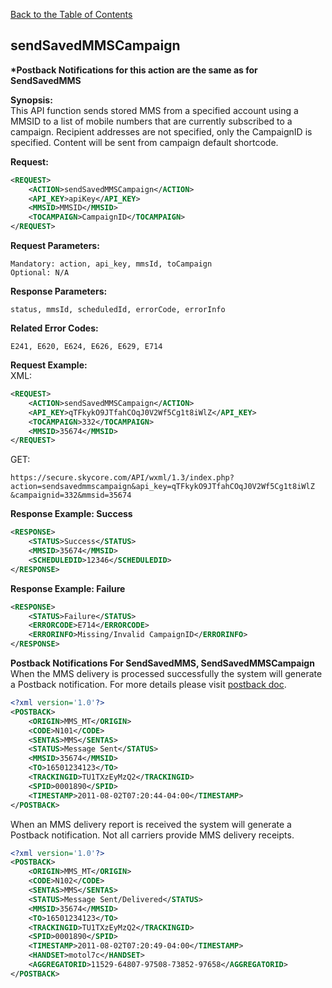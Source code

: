 [Back to the Table of Contents](/1.3/README.md)

## sendSavedMMSCampaign

__*Postback Notifications for this action are the same as for SendSavedMMS__

__Synopsis:__  
This API function sends stored MMS from a specified account using a MMSID to a list of mobile numbers that are currently subscribed to a campaign. Recipient addresses are not specified, only the CampaignID is specified. Content will be sent from campaign default shortcode.

__Request:__
```xml
<REQUEST>
    <ACTION>sendSavedMMSCampaign</ACTION>
    <API_KEY>apiKey</API_KEY>
    <MMSID>MMSID</MMSID>
    <TOCAMPAIGN>CampaignID</TOCAMPAIGN>
</REQUEST>
```

__Request Parameters:__

    Mandatory: action, api_key, mmsId, toCampaign
    Optional: N/A

__Response Parameters:__

    status, mmsId, scheduledId, errorCode, errorInfo

__Related Error Codes:__

    E241, E620, E624, E626, E629, E714

__Request Example:__  
XML:
```xml
<REQUEST>
    <ACTION>sendSavedMMSCampaign</ACTION>
    <API_KEY>qTFkykO9JTfahCOqJ0V2Wf5Cg1t8iWlZ</API_KEY>
    <TOCAMPAIGN>332</TOCAMPAIGN>
    <MMSID>35674</MMSID>
</REQUEST>
```

GET:

    https://secure.skycore.com/API/wxml/1.3/index.php?action=sendsavedmmscampaign&api_key=qTFkykO9JTfahCOqJ0V2Wf5Cg1t8iWlZ
    &campaignid=332&mmsid=35674

__Response Example: Success__
```xml
<RESPONSE>
    <STATUS>Success</STATUS>
    <MMSID>35674</MMSID>
    <SCHEDULEDID>12346</SCHEDULEDID>
</RESPONSE>
```

__Response Example: Failure__
```xml
<RESPONSE>
    <STATUS>Failure</STATUS>
    <ERRORCODE>E714</ERRORCODE>
    <ERRORINFO>Missing/Invalid CampaignID</ERRORINFO>
</RESPONSE>
```

__Postback Notifications For SendSavedMMS, SendSavedMMSCampaign__  
When the MMS delivery is processed successfully the system will generate a Postback notification. For more details please visit [postback doc](https://github.com/SkycoreMobile/API/blob/master/1.3/CONTENTS/POSTBACK_NOTIFICATION_SYSTEM.md).
```xml
<?xml version='1.0'?>
<POSTBACK>
    <ORIGIN>MMS_MT</ORIGIN>
    <CODE>N101</CODE>
    <SENTAS>MMS</SENTAS>
    <STATUS>Message Sent</STATUS>
    <MMSID>35674</MMSID>
    <TO>16501234123</TO>
    <TRACKINGID>TU1TXzEyMzQ2</TRACKINGID>
    <SPID>0001890</SPID>
    <TIMESTAMP>2011-08-02T07:20:44-04:00</TIMESTAMP>
</POSTBACK>
```

When an MMS delivery report is received the system will generate a Postback notification. Not all carriers provide MMS delivery receipts.
```xml
<?xml version='1.0'?>
<POSTBACK>
    <ORIGIN>MMS_MT</ORIGIN>
    <CODE>N102</CODE>
    <SENTAS>MMS</SENTAS>
    <STATUS>Message Sent/Delivered</STATUS>
    <MMSID>35674</MMSID>
    <TO>16501234123</TO>
    <TRACKINGID>TU1TXzEyMzQ2</TRACKINGID>
    <SPID>0001890</SPID>
    <TIMESTAMP>2011-08-02T07:20:49-04:00</TIMESTAMP>
    <HANDSET>motol7c</HANDSET>
    <AGGREGATORID>11529-64807-97508-73852-97658</AGGREGATORID>
</POSTBACK>
```